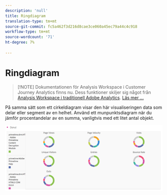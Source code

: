 ```yaml
---
description: 'null'
title: Ringdiagram
translation-type: tm+mt
source-git-commit: fc5a462f3d216d8cae3ce060a45ec79a44c4c918
workflow-type: tm+mt
source-wordcount: '71'
ht-degree: 7%

---
```



# Ringdiagram

>[!NOTE] Dokumentationen för Analysis Workspace i Customer Journey Analytics finns nu. Dess funktioner skiljer sig något från [Analysis Workspace i traditionell Adobe Analytics](https://docs.adobe.com/content/help/en/analytics/analyze/analysis-workspace/home.html). [Läs mer …](/help/getting-started/cja-aa.md)

På samma sätt som ett cirkeldiagram visar den här visualiseringen data som delar eller segment av en helhet. Använd ett munpunktsdiagram när du jämför procentandelar av en summa, vanligtvis med ett litet antal objekt.

![](assets/donut.png)

